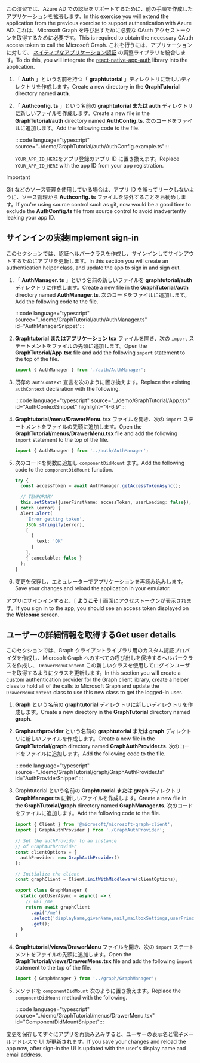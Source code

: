 <!-- markdownlint-disable MD002 MD041 -->

<span data-ttu-id="31c4f-101">この演習では、Azure AD での認証をサポートするために、前の手順で作成したアプリケーションを拡張します。</span><span class="sxs-lookup"><span data-stu-id="31c4f-101">In this exercise you will extend the application from the previous exercise to support authentication with Azure AD.</span></span> <span data-ttu-id="31c4f-102">これは、Microsoft Graph を呼び出すために必要な OAuth アクセストークンを取得するために必要です。</span><span class="sxs-lookup"><span data-stu-id="31c4f-102">This is required to obtain the necessary OAuth access token to call the Microsoft Graph.</span></span> <span data-ttu-id="31c4f-103">これを行うには、アプリケーションに対して、 [ネイティブなアプリケーション認証](https://github.com/FormidableLabs/react-native-app-auth) の調整ライブラリを統合します。</span><span class="sxs-lookup"><span data-stu-id="31c4f-103">To do this, you will integrate the [react-native-app-auth](https://github.com/FormidableLabs/react-native-app-auth) library into the application.</span></span>

1. <span data-ttu-id="31c4f-104">「 **Auth** 」という名前を持つ「 **graphtutorial** 」ディレクトリに新しいディレクトリを作成します。</span><span class="sxs-lookup"><span data-stu-id="31c4f-104">Create a new directory in the **GraphTutorial** directory named **auth**.</span></span>
1. <span data-ttu-id="31c4f-105">「 **Authconfig. ts** 」という名前の **graphtutorial または auth** ディレクトリに新しいファイルを作成します。</span><span class="sxs-lookup"><span data-stu-id="31c4f-105">Create a new file in the **GraphTutorial/auth** directory named **AuthConfig.ts**.</span></span> <span data-ttu-id="31c4f-106">次のコードをファイルに追加します。</span><span class="sxs-lookup"><span data-stu-id="31c4f-106">Add the following code to the file.</span></span>

    :::code language="typescript" source="../demo/GraphTutorial/auth/AuthConfig.example.ts":::

    <span data-ttu-id="31c4f-107">`YOUR_APP_ID_HERE`をアプリ登録のアプリ ID に置き換えます。</span><span class="sxs-lookup"><span data-stu-id="31c4f-107">Replace `YOUR_APP_ID_HERE` with the app ID from your app registration.</span></span>

> [!IMPORTANT]
> <span data-ttu-id="31c4f-108">Git などのソース管理を使用している場合は、アプリ ID を誤ってリークしないように、ソース管理から **Authconfig. ts** ファイルを除外することをお勧めします。</span><span class="sxs-lookup"><span data-stu-id="31c4f-108">If you're using source control such as git, now would be a good time to exclude the **AuthConfig.ts** file from source control to avoid inadvertently leaking your app ID.</span></span>

## <a name="implement-sign-in"></a><span data-ttu-id="31c4f-109">サインインの実装</span><span class="sxs-lookup"><span data-stu-id="31c4f-109">Implement sign-in</span></span>

<span data-ttu-id="31c4f-110">このセクションでは、認証ヘルパークラスを作成し、サインインしてサインアウトするためにアプリを更新します。</span><span class="sxs-lookup"><span data-stu-id="31c4f-110">In this section you will create an authentication helper class, and update the app to sign in and sign out.</span></span>

1. <span data-ttu-id="31c4f-111">「 **AuthManager. ts** 」という名前の新しいファイルを **graphtutorial/auth** ディレクトリに作成します。</span><span class="sxs-lookup"><span data-stu-id="31c4f-111">Create a new file in the **GraphTutorial/auth** directory named **AuthManager.ts**.</span></span> <span data-ttu-id="31c4f-112">次のコードをファイルに追加します。</span><span class="sxs-lookup"><span data-stu-id="31c4f-112">Add the following code to the file.</span></span>

    :::code language="typescript" source="../demo/GraphTutorial/auth/AuthManager.ts" id="AuthManagerSnippet":::

1. <span data-ttu-id="31c4f-113">**Graphtutorial またはアプリケーション tsx** ファイルを開き、次の `import` ステートメントをファイルの先頭に追加します。</span><span class="sxs-lookup"><span data-stu-id="31c4f-113">Open the **GraphTutorial/App.tsx** file and add the following `import` statement to the top of the file.</span></span>

    ```typescript
    import { AuthManager } from './auth/AuthManager';
    ```

1. <span data-ttu-id="31c4f-114">既存の `authContext` 宣言を次のように置き換えます。</span><span class="sxs-lookup"><span data-stu-id="31c4f-114">Replace the existing `authContext` declaration with the following.</span></span>

    :::code language="typescript" source="../demo/GraphTutorial/App.tsx" id="AuthContextSnippet" highlight="4-6,9":::

1. <span data-ttu-id="31c4f-115">**Graphtutorial/menu/DrawerMenu. tsx** ファイルを開き、次の `import` ステートメントをファイルの先頭に追加します。</span><span class="sxs-lookup"><span data-stu-id="31c4f-115">Open the **GraphTutorial/menus/DrawerMenu.tsx** file and add the following `import` statement to the top of the file.</span></span>

    ```typescript
    import { AuthManager } from '../auth/AuthManager';
    ```

1. <span data-ttu-id="31c4f-116">次のコードを関数に追加し `componentDidMount` ます。</span><span class="sxs-lookup"><span data-stu-id="31c4f-116">Add the following code to the `componentDidMount` function.</span></span>

    ```typescript
    try {
      const accessToken = await AuthManager.getAccessTokenAsync();

      // TEMPORARY
      this.setState({userFirstName: accessToken, userLoading: false});
    } catch (error) {
      Alert.alert(
        'Error getting token',
        JSON.stringify(error),
        [
          {
            text: 'OK'
          }
        ],
        { cancelable: false }
      );
    }
    ```

1. <span data-ttu-id="31c4f-117">変更を保存し、エミュレーターでアプリケーションを再読み込みします。</span><span class="sxs-lookup"><span data-stu-id="31c4f-117">Save your changes and reload the application in your emulator.</span></span>

<span data-ttu-id="31c4f-118">アプリにサインインすると、[ **ようこそ** ] 画面にアクセストークンが表示されます。</span><span class="sxs-lookup"><span data-stu-id="31c4f-118">If you sign in to the app, you should see an access token displayed on the **Welcome** screen.</span></span>

## <a name="get-user-details"></a><span data-ttu-id="31c4f-119">ユーザーの詳細情報を取得する</span><span class="sxs-lookup"><span data-stu-id="31c4f-119">Get user details</span></span>

<span data-ttu-id="31c4f-120">このセクションでは、Graph クライアントライブラリ用のカスタム認証プロバイダを作成し、Microsoft Graph へのすべての呼び出しを保持するヘルパークラスを作成し、 `DrawerMenuContent` この新しいクラスを使用してログインユーザーを取得するようにクラスを更新します。</span><span class="sxs-lookup"><span data-stu-id="31c4f-120">In this section you will create a custom authentication provider for the Graph client library, create a helper class to hold all of the calls to Microsoft Graph and update the `DrawerMenuContent` class to use this new class to get the logged-in user.</span></span>

1. <span data-ttu-id="31c4f-121">**Graph** という名前の **graphtutorial** ディレクトリに新しいディレクトリを作成します。</span><span class="sxs-lookup"><span data-stu-id="31c4f-121">Create a new directory in the **GraphTutorial** directory named **graph**.</span></span>
1. <span data-ttu-id="31c4f-122">**Graphauthprovider** という名前の **graphtutorial または graph** ディレクトリに新しいファイルを作成します。</span><span class="sxs-lookup"><span data-stu-id="31c4f-122">Create a new file in the **GraphTutorial/graph** directory named **GraphAuthProvider.ts**.</span></span> <span data-ttu-id="31c4f-123">次のコードをファイルに追加します。</span><span class="sxs-lookup"><span data-stu-id="31c4f-123">Add the following code to the file.</span></span>

    :::code language="typescript" source="../demo/GraphTutorial/graph/GraphAuthProvider.ts" id="AuthProviderSnippet":::

1. <span data-ttu-id="31c4f-124">Graphtutorial という名前の **Graphtutorial または graph** ディレクトリ **GraphManager.ts** に新しいファイルを作成します。</span><span class="sxs-lookup"><span data-stu-id="31c4f-124">Create a new file in the **GraphTutorial/graph** directory named **GraphManager.ts**.</span></span> <span data-ttu-id="31c4f-125">次のコードをファイルに追加します。</span><span class="sxs-lookup"><span data-stu-id="31c4f-125">Add the following code to the file.</span></span>

    ```typescript
    import { Client } from '@microsoft/microsoft-graph-client';
    import { GraphAuthProvider } from './GraphAuthProvider';

    // Set the authProvider to an instance
    // of GraphAuthProvider
    const clientOptions = {
      authProvider: new GraphAuthProvider()
    };

    // Initialize the client
    const graphClient = Client.initWithMiddleware(clientOptions);

    export class GraphManager {
      static getUserAsync = async() => {
        // GET /me
        return await graphClient
          .api('/me')
          .select('displayName,givenName,mail,mailboxSettings,userPrincipalName')
          .get();
      }
    }
    ```

1. <span data-ttu-id="31c4f-126">**Graphtutorial/views/DrawerMenu** ファイルを開き、次の `import` ステートメントをファイルの先頭に追加します。</span><span class="sxs-lookup"><span data-stu-id="31c4f-126">Open the **GraphTutorial/views/DrawerMenu.tsx** file and add the following `import` statement to the top of the file.</span></span>

    ```typescript
    import { GraphManager } from '../graph/GraphManager';
    ```

1. <span data-ttu-id="31c4f-127">メソッドを `componentDidMount` 次のように置き換えます。</span><span class="sxs-lookup"><span data-stu-id="31c4f-127">Replace the `componentDidMount` method with the following.</span></span>

    :::code language="typescript" source="../demo/GraphTutorial/menus/DrawerMenu.tsx" id="ComponentDidMountSnippet":::

<span data-ttu-id="31c4f-128">変更を保存してすぐにアプリを再読み込みすると、ユーザーの表示名と電子メールアドレスで UI が更新されます。</span><span class="sxs-lookup"><span data-stu-id="31c4f-128">If you save your changes and reload the app now, after sign-in the UI is updated with the user's display name and email address.</span></span>
